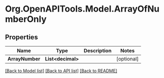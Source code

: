 
# Org.OpenAPITools.Model.ArrayOfNumberOnly

## Properties

Name | Type | Description | Notes
------------ | ------------- | ------------- | -------------
**ArrayNumber** | **List&lt;decimal&gt;** |  | [optional] 

[[Back to Model list]](../README.md#documentation-for-models)
[[Back to API list]](../README.md#documentation-for-api-endpoints)
[[Back to README]](../README.md)

